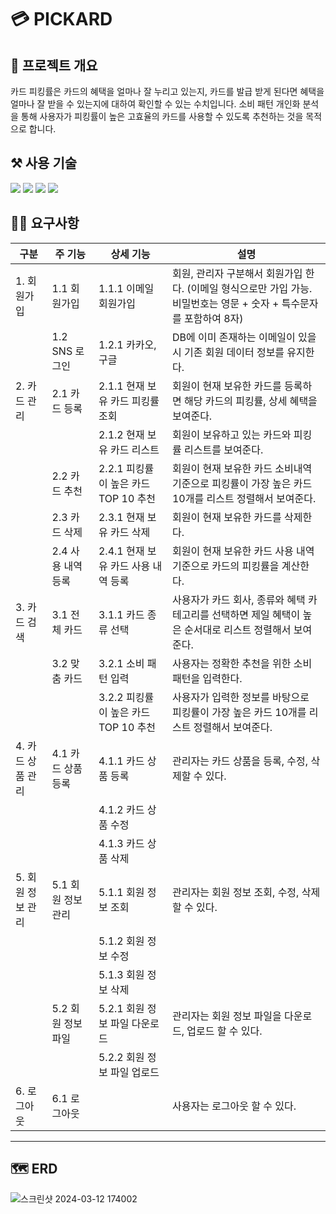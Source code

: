 # 💳 PICKARD
## 🎈 프로젝트 개요
카드 피킹률은 카드의 혜택을 얼마나 잘 누리고 있는지, 카드를 발급 받게 된다면 혜택을 얼마나 잘 받을 수 있는지에 대하여 확인할 수 있는 수치입니다. 소비 패턴 개인화 분석을 통해 사용자가 피킹률이 높은 고효율의 카드를 사용할 수 있도록 추천하는 것을 목적으로 합니다.

## ⚒️ 사용 기술
<p>
  <img src="https://img.shields.io/badge/TypeScript-007ACC?style=flat-square&logo=typescript&logoColor=white"/>
  <img src="https://img.shields.io/badge/Koa-33333D?style=flat-square&logo=Koa&logoColor=white"/>
  <img src="https://img.shields.io/badge/Node.js-43853D?style=flat-square&logo=node.js&logoColor=white"/>
  <img src="https://img.shields.io/badge/PostgreSQL-316192?style=flat-square&logo=postgresql&logoColor=white"/></a>&nbsp 
  <!-- <br>
  <img src="https://img.shields.io/badge/Linux-FCC624?style=flat-square&logo=linux&logoColor=black"/></a>&nbsp 
  <img src="https://img.shields.io/badge/Ubuntu-E95420?style=flat-square&logo=ubuntu&logoColor=white"/></a>&nbsp
  <img src="https://img.shields.io/badge/Amazon_AWS-232F3E?style=flat-square&logo=amazon-aws&logoColor=white"/></a>&nbsp -->
</p>



## 🧙‍♀️ 요구사항
| **구분**      | **주 기능**     | **상세 기능**                  | **설명**                                                                   |
|-------------|--------------|----------------------------|--------------------------------------------------------------------------|
| 1. 회원가입     | 1.1 회원가입   | 1.1.1 이메일 회원가입       |  회원, 관리자 구분해서 회원가입 한다. (이메일 형식으로만 가입 가능. 비밀번호는 영문 + 숫자 + 특수문자를 포함하여 8자)  |                                                 |
|             | 1.2 SNS 로그인  |  1.2.1 카카오, 구글             |  DB에 이미 존재하는 이메일이 있을 시 기존 회원 데이터 정보를 유지한다.                               |                                                 |
| 2. 카드 관리    | 2.1 카드 등록    | 2.1.1 현재 보유 카드 피킹률 조회      |  회원이 현재 보유한 카드를 등록하면 해당 카드의 피킹률, 상세 혜택을 보여준다.                            |                                                 |
|             |              | 2.1.2 현재 보유 카드 리스트         |  회원이 보유하고 있는 카드와 피킹률 리스트를 보여준다.                                          |                                                 |
|             | 2.2 카드 추천    | 2.2.1 피킹률이 높은 카드 TOP 10 추천 | 회원이 현재 보유한 카드 소비내역 기준으로 피킹률이 가장 높은 카드 10개를 리스트 정렬해서 보여준다.                |                                                 |
|             | 2.3 카드 삭제    | 2.3.1 현재 보유 카드 삭제          |  회원이 현재 보유한 카드를 삭제한다.                                                    |                                                 |
|             | 2.4 사용 내역 등록 | 2.4.1 현재 보유 카드 사용 내역 등록    | 회원이 현재 보유한 카드 사용 내역 기준으로 카드의 피킹률을 계산한다.                                  |                                                 |
| 3. 카드 검색    | 3.1 전체 카드    | 3.1.1 카드 종류 선택             |  사용자가 카드 회사, 종류와 혜택 카테고리를 선택하면 제일 혜택이 높은 순서대로 리스트 정렬해서 보여준다. |                                    |
|             |  3.2 맞춤 카드   | 3.2.1  소비 패턴 입력            | 사용자는 정확한 추천을 위한 소비패턴을 입력한다.                                              |                                                 |
|             |              | 3.2.2 피킹률이 높은 카드 TOP 10 추천 | 사용자가 입력한 정보를 바탕으로 피킹률이 가장 높은 카드 10개를 리스트 정렬해서 보여준다.                      |                                                 |
| 4. 카드 상품 관리 | 4.1 카드 상품 등록 | 4.1.1 카드 상품 등록             |  관리자는 카드 상품을 등록, 수정, 삭제할 수 있다.                                           |                                                 |
|             |              | 4.1.2 카드 상품 수정             |                                                                          |                                                 |
|             |              | 4.1.3 카드 상품 삭제             |                                                                          |                                                 |
| 5. 회원 정보 관리 | 5.1 회원 정보 관리 | 5.1.1 회원 정보 조회             |  관리자는 회원 정보 조회, 수정, 삭제할 수 있다.                                            |                                                 |
|             |              | 5.1.2 회원 정보 수정             |                                                                          |                                                 |
|             |              | 5.1.3 회원 정보 삭제             |                                                                          |                                                 |
|             | 5.2 회원 정보 파일 | 5.2.1 회원 정보 파일 다운로드        |  관리자는 회원 정보 파일을 다운로드, 업로드 할 수 있다.                                        |                                                 |
|             |              | 5.2.2 회원 정보 파일 업로드         |                                                                          |                                                 |
| 6. 로그아웃     | 6.1 로그아웃     |                            | 사용자는 로그아웃 할 수 있다.                                                        |                                                 |
---
## 🗺️ ERD
![스크린샷 2024-03-12 174002](https://github.com/JoYouMe/PICKARD/assets/97943318/2095b389-81c9-4d5c-afca-b87f48dbc396)

